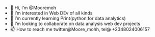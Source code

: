 - 👋 Hi, I’m @Mooremoh
- 👀 I’m interested in Web DEv of all kinds
- 🌱 I’m currently learning Print(python for data analytics)
- 💞️ I’m looking to collaborate on data analysis web dev projects
- 📫 How to reach me twitter@Moore_mohh, tel@ +2348024006157

<!---
Mooremoh/Mooremoh is a ✨ special ✨ repository because its `README.md` (this file) appears on your GitHub profile.
You can click the Preview link to take a look at your changes.
--->

